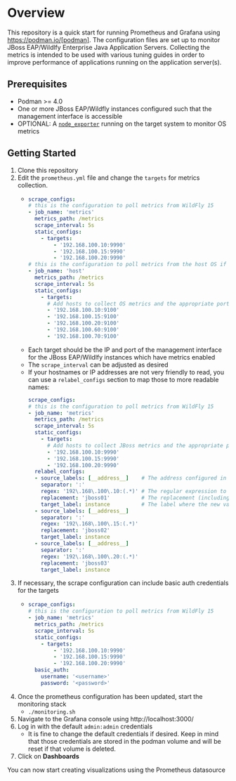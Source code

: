 # Overview

This repository is a quick start for running Prometheus and Grafana using https://podman.io/[podman]. The configuration files are set up to monitor JBoss EAP/Wildlfy Enterprise Java Application Servers. Collecting the metrics is intended to be used with various tuning guides in order to improve performance of applications running on the application server(s).

## Prerequisites

* Podman >= 4.0
* One or more JBoss EAP/Wildfly instances configured such that the management interface is accessible
* OPTIONAL: A [`node_exporter`](https://github.com/prometheus/node_exporter) running on the target system to monitor OS metrics

## Getting Started

1. Clone this repository
1. Edit the `prometheus.yml` file and change the `targets` for metrics collection.
   *  ```yaml
      scrape_configs:
      # this is the configuration to poll metrics from WildFly 15
      - job_name: 'metrics'
        metrics_path: /metrics
        scrape_interval: 5s
        static_configs:
          - targets:
              - '192.168.100.10:9990'
              - '192.168.100.15:9990'
              - '192.168.100.20:9990'
      # this is the configuration to poll metrics from the host OS if `node_exporter` is installed
      - job_name: 'host'
        metrics_path: /metrics
        scrape_interval: 5s
        static_configs:
          - targets:
            # Add hosts to collect OS metrics and the appropriate port
            - '192.168.100.10:9100'
            - '192.168.100.15:9100'
            - '192.168.100.20:9100'
            - '192.168.100.60:9100'
            - '192.168.100.70:9100'
      ```
    * Each target should be the IP and port of the management interface for the JBoss EAP/Wildlfy instances which have metrics enabled
    * The `scrape_interval` can be adjusted as desired
    * If your hostnames or IP addresses are not very friendly to read, you can use a `relabel_configs` section to map those to more readable names:
      ```yaml
      scrape_configs:
      # this is the configuration to poll metrics from WildFly 15
      - job_name: 'metrics'
        metrics_path: /metrics
        scrape_interval: 5s
        static_configs:
          - targets:
            # Add hosts to collect JBoss metrics and the appropriate port
            - '192.168.100.10:9990'
            - '192.168.100.15:9990'
            - '192.168.100.20:9990'
        relabel_configs:
        - source_labels: [__address__]    # The address configured in the targets above
          separator: ':'
          regex: '192\.168\.100\.10:(.*)' # The regular expression to match with
          replacement: 'jboss01'          # The replacement (including any capture groups)
          target_label: instance          # The label where the new value will be placed
        - source_labels: [__address__]
          separator: ':'
          regex: '192\.168\.100\.15:(.*)'
          replacement: 'jboss02'
          target_label: instance
        - source_labels: [__address__]
          separator: ':'
          regex: '192\.168\.100\.20:(.*)'
          replacement: 'jboss03'
          target_label: instance
      ```
1. If necessary, the scrape configuration can include basic auth credentials for the targets
   *  ```yaml
      scrape_configs:
      # this is the configuration to poll metrics from WildFly 15
      - job_name: 'metrics'
        metrics_path: /metrics
        scrape_interval: 5s
        static_configs:
          - targets:
              - '192.168.100.10:9990'
              - '192.168.100.15:9990'
              - '192.168.100.20:9990'
        basic_auth:
          username: '<username>'
          password: '<password>'
      ```
1. Once the prometheus configuration has been updated, start the monitoring stack
   * `./monitoring.sh`
1. Navigate to the Grafana console using http://localhost:3000/
1. Log in with the default `admin:admin` credentials
   * It is fine to change the default credentials if desired. Keep in mind that those credentials are stored in the podman volume and will be reset if that volume is deleted.
1. Click on **Dashboards**

You can now start creating visualizations using the Prometheus datasource